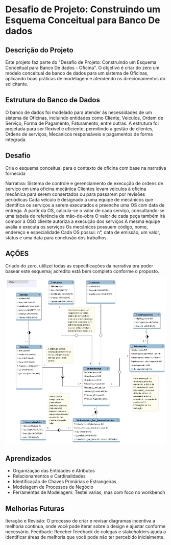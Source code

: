 # Desafio de Projeto: Construindo um Esquema Conceitual para Banco De dados

## Descrição do Projeto

Este projeto faz parte do "Desafio de Projeto: Construindo um Esquema Conceitual para Banco De dados - Oficina". O objetivo é criar do zero um modelo conceitual de banco de dados para um sistema de Oficinas, aplicando boas práticas de modelagem e atendendo os direcionamentos do solicitante.

## Estrutura do Banco de Dados

O banco de dados foi modelado para atender às necessidades de um sistema de Oficinas, incluindo entidades como Cliente, Veiculos, Ordem de Serviço, Forma de Pagamento, Faturamento, entre outras. A estrutura foi projetada para ser flexível e eficiente, permitindo a gestão de clientes, Ordens de serviços, Mecanicos responsáveis e pagamentos de forma integrada.

## Desafio
Cria o esquema conceitual para o contexto de oficina com base na narrativa fornecida

Narrativa:
Sistema de controle e gerenciamento de execução de ordens de serviço em uma oficina mecânica
Clientes levam veículos à oficina mecânica para serem consertados ou para passarem por revisões  periódicas
Cada veículo é designado a uma equipe de mecânicos que identifica os serviços a serem executados e preenche uma OS com data de entrega.
A partir da OS, calcula-se o valor de cada serviço, consultando-se uma tabela de referência de mão-de-obra
O valor de cada peça também irá compor a OSO cliente autoriza a execução dos serviços
A mesma equipe avalia e executa os serviços
Os mecânicos possuem código, nome, endereço e especialidade
Cada OS possui: n°, data de emissão, um valor, status e uma data para conclusão dos trabalhos.

## AÇÕES

Criado do zero, utilizei todas as especificações da narrativa pra poder basear este esquema; acredito está bem completo conforme o proposto.

![Diagrama ERD](Oficina.png)


## Aprendizados

- Organização das Entidades e Atributos
- Relacionamentos e Cardinalidades
- Identificação de Chaves Primárias e Estrangeiras
- Modelagem de Processos de Negócio
- Ferramentas de Modelagem: Testei varias, mas com foco no workbench

## Melhorias Futuras

Iteração e Revisão: O processo de criar e revisar diagramas incentiva a melhoria contínua, onde você pode iterar sobre o design e ajustar conforme necessário.
Feedback: Receber feedback de colegas e stakeholders ajuda a identificar áreas de melhoria que você pode não ter percebido inicialmente.
